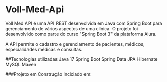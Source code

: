 # Voll-Med-Api
Voll Med API é uma API REST desenvolvida em Java com Spring Boot para gerenciamento de vários aspectos de uma clínica. O projeto foi desenvolvido como parte do curso "Spring Boot 3" da plataforma Alura.

A API permite o cadastro e gerenciamento de pacientes, médicos, especialidades médicas e consultas.

##Tecnologias utilizadas
Java 17
Spring Boot
Spring Data JPA
Hibernate
MySQL
Maven

###Projeto em Construção 
Inciciado em:
